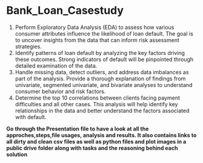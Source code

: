 # Bank_Loan_Casestudy

1. Perform Exploratory Data Analysis (EDA) to assess how various consumer attributes influence the likelihood of loan default. The goal is to uncover insights from the data that can inform risk assessment strategies.
2. Identify patterns of loan default by analyzing the key factors driving these outcomes. Strong indicators of default will be pinpointed through detailed examination of the data.
3. Handle missing data, detect outliers, and address data imbalances as part of the analysis. Provide a thorough explanation of findings from univariate, segmented univariate, and bivariate analyses to understand consumer behavior and risk factors.
4. Determine the top 10 correlations between clients facing payment difficulties and all other cases. This analysis will help identify key relationships in the data and better understand the factors associated with default.


**Go through the Presentation file to have a look at all the approches,steps,file usages, analysis and results. It also contains links to all dirty and clean csv files as well as python files and plot images in a public drive folder along with tasks and the reasoning behind each solution** 
